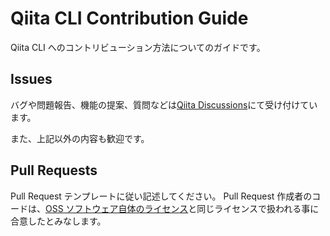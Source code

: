 # Qiita CLI Contribution Guide

Qiita CLI へのコントリビューション方法についてのガイドです。

## Issues

バグや問題報告、機能の提案、質問などは[Qiita Discussions](https://github.com/increments/qiita-discussions/discussions)にて受け付けています。

また、上記以外の内容も歓迎です。

## Pull Requests

Pull Request テンプレートに従い記述してください。
Pull Request 作成者のコードは、[OSS ソフトウェア自体のライセンス](/LICENSE.md)と同じライセンスで扱われる事に合意したとみなします。
